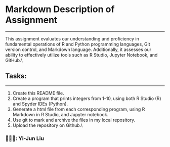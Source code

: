 # Markdown Description of Assignment

------------------------------------------------------------------------

This assignment evaluates our understanding and proficiency in fundamental operations of R and Python programming languages, Git version control, and Markdown language. Additionally, it assesses our ability to effectively utilize tools such as R Studio, Jupyter Notebook, and GitHub.\

## Tasks:

------------------------------------------------------------------------

1.  Create this README file.
2.  Create a program that prints integers from 1-10, using both R Studio (R) and Spyder IDEs (Python).
3.  Generate a html file from each corresponding program, using R Markdown in R Studio, and Jupyter notebook.
4.  Use git to mark and archive the files in my local repository.
5.  Upload the repository on Github.\

### 🧑🏻‍💻: Yi-Jun Liu
